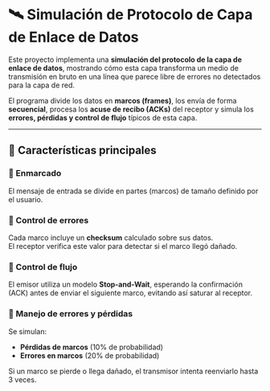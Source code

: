 # 🛰️ Simulación de Protocolo de Capa de Enlace de Datos

Este proyecto implementa una **simulación del protocolo de la capa de enlace de datos**, mostrando cómo esta capa transforma un medio de transmisión en bruto en una línea que parece libre de errores no detectados para la capa de red.

El programa divide los datos en **marcos (frames)**, los envía de forma **secuencial**, procesa los **acuse de recibo (ACKs)** del receptor y simula los **errores, pérdidas y control de flujo** típicos de esta capa.

---

## 🧩 Características principales

### 🔹 Enmarcado
El mensaje de entrada se divide en partes (marcos) de tamaño definido por el usuario.

### 🔹 Control de errores
Cada marco incluye un **checksum** calculado sobre sus datos.  
El receptor verifica este valor para detectar si el marco llegó dañado.

### 🔹 Control de flujo
El emisor utiliza un modelo **Stop-and-Wait**, esperando la confirmación (ACK) antes de enviar el siguiente marco, evitando así saturar al receptor.

### 🔹 Manejo de errores y pérdidas
Se simulan:
- **Pérdidas de marcos** (10% de probabilidad)
- **Errores en marcos** (20% de probabilidad)
  
Si un marco se pierde o llega dañado, el transmisor intenta reenviarlo hasta 3 veces.
